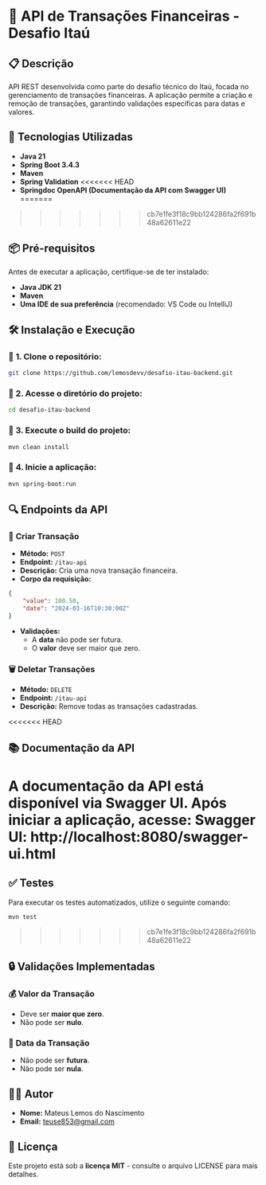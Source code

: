 # 🏦 **API de Transações Financeiras - Desafio Itaú**

## 📋 **Descrição**
API REST desenvolvida como parte do desafio técnico do Itaú, focada no gerenciamento de transações financeiras. A aplicação permite a criação e remoção de transações, garantindo validações específicas para datas e valores.

## 🚀 **Tecnologias Utilizadas**
- **Java 21**
- **Spring Boot 3.4.3**
- **Maven**
- **Spring Validation**
<<<<<<< HEAD
- **Springdoc OpenAPI (Documentação da API com Swagger UI)**
=======
>>>>>>> cb7e1fe3f18c9bb124286fa2f691b48a62611e22

## 📦 **Pré-requisitos**
Antes de executar a aplicação, certifique-se de ter instalado:
- **Java JDK 21**
- **Maven**
- **Uma IDE de sua preferência** (recomendado: VS Code ou IntelliJ)

## 🛠️ **Instalação e Execução**

### 🔹 **1. Clone o repositório:**
```bash
git clone https://github.com/lemosdevv/desafio-itau-backend.git
```

### 🔹 **2. Acesse o diretório do projeto:**
```bash
cd desafio-itau-backend
```

### 🔹 **3. Execute o build do projeto:**
```bash
mvn clean install
```

### 🔹 **4. Inicie a aplicação:**
```bash
mvn spring-boot:run
```

## 🔍 **Endpoints da API**

### 📌 **Criar Transação**
- **Método:** `POST`
- **Endpoint:** `/itau-api`
- **Descrição:** Cria uma nova transação financeira.
- **Corpo da requisição:**
```json
{
    "value": 100.50,
    "date": "2024-03-16T10:30:00Z"
}
```
- **Validações:**
  - A **data** não pode ser futura.
  - O **valor** deve ser maior que zero.

### 🗑️ **Deletar Transações**
- **Método:** `DELETE`
- **Endpoint:** `/itau-api`
- **Descrição:** Remove todas as transações cadastradas.

<<<<<<< HEAD
## 📚 Documentação da API
**A documentação da API está disponível via Swagger UI. Após iniciar a aplicação, acesse:
Swagger UI: http://localhost:8080/swagger-ui.html**
=======
## ✅ **Testes**
Para executar os testes automatizados, utilize o seguinte comando:
```bash
mvn test
```
>>>>>>> cb7e1fe3f18c9bb124286fa2f691b48a62611e22

## 🔒 **Validações Implementadas**

### 💰 **Valor da Transação**
- Deve ser **maior que zero**.
- Não pode ser **nulo**.

### 📅 **Data da Transação**
- Não pode ser **futura**.
- Não pode ser **nula**.

## 👨‍💻 **Autor**
- **Nome:** Mateus Lemos do Nascimento
- **Email:** teuse853@gmail.com

## 📄 **Licença**
Este projeto está sob a **licença MIT** - consulte o arquivo LICENSE para mais detalhes.